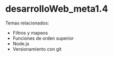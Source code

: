 # desarrolloWeb_meta1.4
Temas relacionados:
- Filtros y mapeos
- Funciones de orden superior
- Node.js
- Versionamiento con git